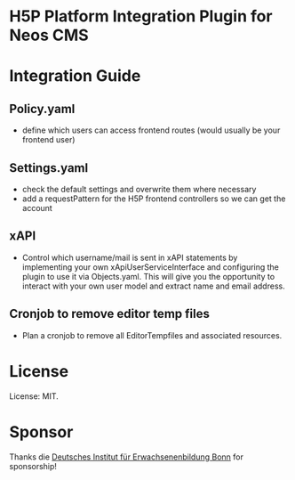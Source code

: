 # H5P Platform Integration Plugin for Neos CMS

# Integration Guide
## Policy.yaml
* define which users can access frontend routes (would usually be your frontend user)
## Settings.yaml
* check the default settings and overwrite them where necessary
* add a requestPattern for the H5P frontend controllers so we can get the account
## xAPI
* Control which username/mail is sent in xAPI statements by implementing your own xApiUserServiceInterface and
  configuring the plugin to use it via Objects.yaml. This will give you the opportunity to interact with your 
  own user model and extract name and email address.
## Cronjob to remove editor temp files
* Plan a cronjob to remove all EditorTempfiles and associated resources.

# License
License: MIT.

# Sponsor
Thanks die [Deutsches Institut für Erwachsenenbildung Bonn](https://die-bonn.de) for sponsorship!
